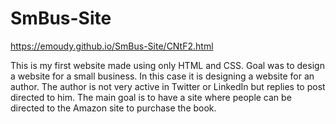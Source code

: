 SmBus-Site
==========

https://emoudy.github.io/SmBus-Site/CNtF2.html

This is my first website made using only HTML and CSS.  Goal was to design a website for a small business.  In this case it is designing a website for an author.  The author is not very active in Twitter or LinkedIn but replies to post directed to him.  The main goal is to have a site where people can be directed to the Amazon site to purchase the book.
